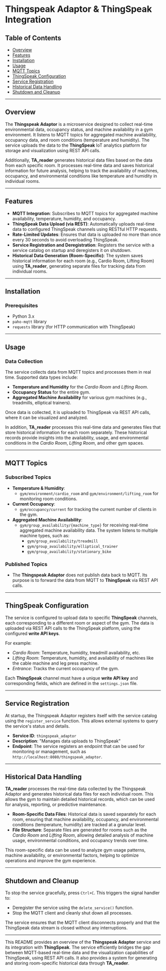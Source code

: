 # Thingspeak Adaptor & ThingSpeak Integration

## Table of Contents
- [Overview](#overview)
- [Features](#features)
- [Installation](#installation)
- [Usage](#usage)
- [MQTT Topics](#mqtt-topics)
- [ThingSpeak Configuration](#thingspeak-configuration)
- [Service Registration](#service-registration)
- [Historical Data Handling](#historical-data-handling)
- [Shutdown and Cleanup](#shutdown-and-cleanup)

---

## Overview
The **Thingspeak Adaptor** is a microservice designed to collect real-time environmental data, occupancy status, and machine availability in a gym environment. It listens to MQTT topics for aggregated machine availability, occupancy data, and room conditions (temperature and humidity). The service uploads the data to the **ThingSpeak** IoT analytics platform for storage and visualization using REST API calls.

Additionally, **TA_reader** generates historical data files based on the data from each specific room. It processes real-time data and saves historical information for future analysis, helping to track the availability of machines, occupancy, and environmental conditions like temperature and humidity in individual rooms.

---

## Features
- **MQTT Integration**: Subscribes to MQTT topics for aggregated machine availability, temperature, humidity, and occupancy.
- **ThingSpeak Data Upload (via REST)**: Automatically uploads real-time data to configured ThingSpeak channels using RESTful HTTP requests.
- **Rate-Limited Updates**: Ensures that data is uploaded no more than once every 30 seconds to avoid overloading ThingSpeak.
- **Service Registration and Deregistration**: Registers the service with a service catalog on startup and deregisters it on shutdown.
- **Historical Data Generation (Room-Specific)**: The system saves historical information for each room (e.g., Cardio Room, Lifting Room) using **TA_reader**, generating separate files for tracking data from individual rooms.

---

## Installation

### Prerequisites
- Python 3.x
- `paho-mqtt` library
- `requests` library (for HTTP communication with ThingSpeak)

---

## Usage

### Data Collection
The service collects data from MQTT topics and processes them in real time. Supported data types include:
- **Temperature and Humidity** for the *Cardio Room* and *Lifting Room*.
- **Occupancy Status** for the entire gym.
- **Aggregated Machine Availability** for various gym machines (e.g., treadmills, elliptical trainers).

Once data is collected, it is uploaded to ThingSpeak via REST API calls, where it can be visualized and analyzed.

In addition, **TA_reader** processes this real-time data and generates files that store historical information for each room separately. These historical records provide insights into the availability, usage, and environmental conditions in the *Cardio Room*, *Lifting Room*, and other gym spaces.

---

## MQTT Topics

### Subscribed Topics
- **Temperature & Humidity**:
  - `gym/environment/cardio_room` and `gym/environment/lifting_room` for monitoring room conditions.
- **Current Occupancy**:
  - `gym/occupancy/current` for tracking the current number of clients in the gym.
- **Aggregated Machine Availability**:
  - `gym/group_availability/{machine_type}` for receiving real-time aggregated machine availability data. The system listens to multiple machine types, such as:
    - `gym/group_availability/treadmill`
    - `gym/group_availability/elliptical_trainer`
    - `gym/group_availability/stationary_bike`

### Published Topics
- The **Thingspeak Adaptor** does not publish data back to MQTT. Its purpose is to forward the data from MQTT to **ThingSpeak** via REST API calls.

---

## ThingSpeak Configuration

The service is configured to upload data to specific **ThingSpeak** channels, each corresponding to a different room or aspect of the gym. The data is uploaded via REST API calls to the ThingSpeak platform, using the configured **write API keys**.

For example:
- *Cardio Room*: Temperature, humidity, treadmill availability, etc.
- *Lifting Room*: Temperature, humidity, and availability of machines like the cable machine and leg press machine.
- *Entrance*: Tracks the current occupancy of the gym.

Each **ThingSpeak** channel must have a unique **write API key** and corresponding fields, which are defined in the `settings.json` file.

---

## Service Registration

At startup, the Thingspeak Adaptor registers itself with the service catalog using the `register_service` function. This allows external systems to query the service's status and details.

- **Service ID**: `thingspeak_adaptor`
- **Description**: "Manages data uploads to ThingSpeak"
- **Endpoint**: The service registers an endpoint that can be used for monitoring or management, such as `http://localhost:8080/thingspeak_adaptor`.

---

## Historical Data Handling

**TA_reader** processes the real-time data collected by the Thingspeak Adaptor and generates historical data files for each individual room. This allows the gym to maintain detailed historical records, which can be used for analysis, reporting, or predictive maintenance.

- **Room-Specific Data Files**: Historical data is saved separately for each room, ensuring that machine availability, occupancy, and environmental conditions (temperature, humidity) are tracked at a granular level.
- **File Structure**: Separate files are generated for rooms such as the *Cardio Room* and *Lifting Room*, allowing detailed analysis of machine usage, environmental conditions, and occupancy trends over time.

This room-specific data can be used to analyze gym usage patterns, machine availability, or environmental factors, helping to optimize operations and improve the gym experience.

---

## Shutdown and Cleanup

To stop the service gracefully, press `Ctrl+C`. This triggers the signal handler to:
- Deregister the service using the `delete_service()` function.
- Stop the MQTT client and cleanly shut down all processes.

The service ensures that the MQTT client disconnects properly and that the ThingSpeak data stream is closed without any interruptions.

---

This README provides an overview of the **Thingspeak Adaptor** service and its integration with **ThingSpeak**. The service efficiently bridges the gap between MQTT-based real-time data and the visualization capabilities of ThingSpeak, using REST API calls. It also provides a system for generating and storing room-specific historical data through **TA_reader**.

